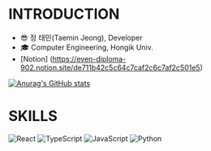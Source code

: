 # INTRODUCTION
- 😎 정 태민(Taemin Jeong), Developer
- :mortar_board: Computer Engineering, Hongik Univ.
- [Notion] (https://even-diploma-902.notion.site/de711b42c5c64c7caf2c6c7af2c501e5)

[![Anurag's GitHub stats](https://github-readme-stats.vercel.app/api?username=1fuu)](https://github.com/1fuu/github-readme-stats)

# SKILLS
![React](https://img.shields.io/badge/React-61DAFB.svg?&style=for-the-badge&logo=React&logoColor=white)
![TypeScript](https://img.shields.io/badge/TypeScript-3178C6.svg?&style=for-the-badge&logo=TypeScript&logoColor=black)
![JavaScript](https://img.shields.io/badge/JavaScript-F7DF1E.svg?&style=for-the-badge&logo=JavaScript&logoColor=black)
![Python](https://img.shields.io/badge/Python-3776AB.svg?&style=for-the-badge&logo=Python&logoColor=white)
